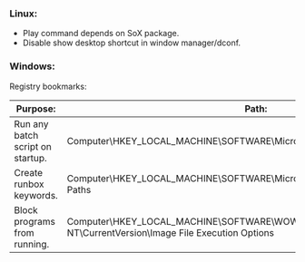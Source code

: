 
### Linux:
- Play command depends on SoX package.
- Disable show desktop shortcut in window manager/dconf.
### Windows:
Registry bookmarks:

| Purpose:                         | Path:                                                                                                             |
| -------------------------------- | ----------------------------------------------------------------------------------------------------------------- |
| Run any batch script on startup. | Computer\HKEY_LOCAL_MACHINE\SOFTWARE\Microsoft\Command Processor                                                  |
| Create runbox keywords.          | Computer\HKEY_LOCAL_MACHINE\SOFTWARE\Microsoft\Windows\CurrentVersion\App Paths                                   |
| Block programs from running.     | Computer\HKEY_LOCAL_MACHINE\SOFTWARE\WOW6432Node\Microsoft\Windows NT\CurrentVersion\Image File Execution Options |
